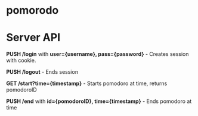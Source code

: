 pomorodo
========

# Server API

**PUSH /login** with **user={username}, pass={password}** - Creates session with cookie.

**PUSH /logout** - Ends session

**GET /start?time={timestamp}** - Starts pomodoro at time, returns pomodoroID

**PUSH /end** with **id={pomodoroID}, time={timestamp}** - Ends pomodoro at time
